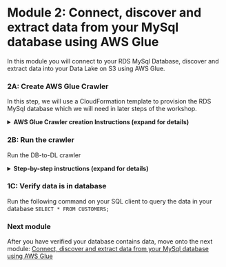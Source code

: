 # Module 2: Connect, discover and extract data from your MySql database using AWS Glue

In this module you will connect to your RDS MySql Database, discover and extract data into your Data Lake on S3 using AWS Glue.



### 2A: Create AWS Glue Crawler 

In this step, we will use a CloudFormation template to provision the RDS MySql database which we will need in later steps of the workshop.



<details>
<summary><strong>AWS Glue Crawler creation Instructions (expand for details)</strong></summary><p>

1. Go to [AWS Glue](https://console.aws.amazon.com/glue/home?region=us-east-1) on the console.

1. On the left pane, select **Crawlers** then Click **Add Crawler** .

1. Enter a ```DB-to-DL``` as **Crawler name** and click **Next** .

1. On the Add a data store page, click on the dropdown and select **JDBC** on the **Choose a data store** option and click **Add connection**.

1. On the Add connection page, enter ```RDSMySql``` as **Name** and **JDBC** as **Connection type** .
	For the JDBC URL, enter ```jdbc:mysql://endpoint:3306/mydatabase``` and replace endpoint with your database endpoint.

1. Enter the database username and password. 

1. From the dropdown menu, select the VPC where your RDS instance is.

1. From the drop down menu, select the one of the subnet your RDS instance uses. (Check the **details** section of the RDS instance page on the AWS Console for this information).

1. For security group, select one or more the Security groups that allows access to the data store in your VPC. Ensure the security group defined to allow **Security Group - Inbound** to your RDS instance is selected. This security group can be found on the **details** section of the RDS instance page on the AWS Console.Then click **Add**

1. This takes you back to the Add Crawler wizard. On the Add a data store page, enter ```mydatabase``` in the include path field then click **Next**

1. Select **NO** on the Add another data store page the click **Next**

1. On the **Choose an IAM** role page, Click on the IAM role dropdown and select an existing role which has AWSGlueServiceRole and access to your data stores. If you don't have an existing role with these policies, you can create on from the IAM console by clicking the IAM console link on Choose an IAM role page. This will the IAM console on a new tab. After creating the role, you need to click the reload icon next to the IAM role drop down to display your newly created role.

	Select the the role and click **Next**

1. On the **Create a schedule for this crawler** page, select Run on Demand on the Frequency dropdown and click **Next**

1. On the Configure the crawler's output page, select the database (in your data lake) that you want the extracted data to be stored. You can create a new database here if you want. 

1. Enter a prefix for the tables created so you can easily recognise them. You can enter ```rds_mysql_```

1. Review the entries and click **Finish** to complete the crawler creation.



</p></details>


### 2B: Run the crawler

Run the DB-to-DL crawler

<details>
<summary><strong>Step-by-step instructions (expand for details)</strong></summary><p>

1. On the [Crawlers page](https://console.aws.amazon.com/glue/home?region=us-east-1#catalog:tab=crawlers), select the checkbox next to your newly created crawler and click the **Run crawler** button. If all the configuration is correct, the status of the crawler should change to **starting**

1. Copy, paste and run the query on your SQL Client to create a table and load it with data.   

</details>



### 1C: Verify data is in database

Run the following command on your SQL client to query the data in your database
```SELECT * FROM CUSTOMERS;```
 

### Next module


After you have verified your database contains data, move onto the next module: [Connect, discover and extract data from your MySql database using AWS Glue](2_ExtractDataWithGlue)

